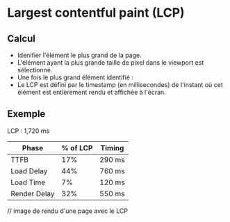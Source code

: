 # Largest contentful paint (LCP)

## Calcul

- Idenifier l'élément le plus grand de la page.
- L'élément ayant la plus grande taille de pixel dans le viewport est sélectionné.
- Une fois le plus grand élément identifié :
- Le LCP est défini par le timestamp (en millisecondes) de l'instant où cet élément est entièrement rendu et affichée à l'écran.

## Exemple

LCP : 1,720 ms

| Phase        | % of LCP | Timing |
| ------------ | -------- | ------ |
| TTFB         | 17%      | 290 ms |
| Load Delay   | 44%      | 760 ms |
| Load Time    | 7%       | 120 ms |
| Render Delay | 32%      | 550 ms |

// image de rendu d'une page avec le LCP

